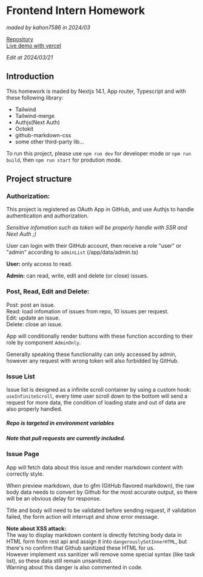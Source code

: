 <!-- ctrl + shift + v to preview -->
<!-- ctrl + k, then press v to split -->

# Frontend Intern Homework

_maded by kahon7586 in 2024/03_

[Repository](https://github.com/kahon7586/dcard-git-oauth)  
[Live demo with vercel](https://dcard-git-oauth.vercel.app/)

_Edit at 2024/03/21_

## Introduction

This homework is maded by Nextjs 14.1, App router, Typescript and with these following library:

- Tailwind
- Tailwind-merge
- Authjs(Next Auth)
- Octokit
- github-markdown-css
- some other third-party lib...

To run this project, please use `npm run dev` for developer mode or `npm run build`, then `npm run start` for prodution mode.

## Project structure

### Authorization:

This project is registered as OAuth App in GitHub, and use Authjs to handle authentication and authorization.

_Sensitive infomation such as token will be properly handle with SSR and Next Auth ;)_

User can login with their GitHub account, then receive a role "user" or "admin" according to `adminList` (/app/data/admin.ts)

**User:** only access to read.

**Admin:** can read, write, edit and delete (or close) issues.

### Post, Read, Edit and Delete:

Post: post an issue.  
Read: load infomation of issues from repo, 10 issues per request.  
Edit: update an issue.  
Delete: close an issue.

App will conditionally render buttons with these function according to their role by component `AdminOnly`.

Generally speaking these functionality can only accessed by admin, however any request with wrong token will also forbidded by GitHub.

### Issue List

Issue list is designed as a infinite scroll container by using a custom hook: `useInfiniteScroll`, every time user scroll down to the bottom will send a request for more data, the condition of loading state and out of data are also properly handled.

##### _Repo is targeted in environment variables_

##### Note that pull requests are currently included.

### Issue Page

App will fetch data about this issue and render markdown content with correctly style.

When preview markdown, due to gfm (GitHub flavored markdown), the raw body data needs to convert by Github for the most accurate output, so there will be an obvious delay for response.

Title and body will need to be validated before sending request, if validation failed, the form action will interrupt and show error message.

**Note about XSS attack:**  
The way to display markdown content is directly fetching body data in HTML form from rest api and assign it into `dangerouslySetInnerHTML`, but there's no confirm that Github sanitized these HTML for us.  
However implement xss sanitizer will remove some special syntax (like task list), so these data still remain unsanitized.  
Warning about this danger is also commented in code.
